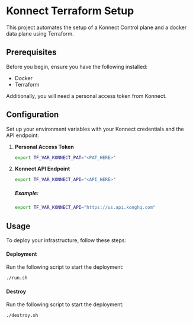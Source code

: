 # Konnect Terraform Setup

This project automates the setup of a Konnect Control plane and a docker data plane using Terraform.

## Prerequisites

Before you begin, ensure you have the following installed:
- Docker
- Terraform

Additionally, you will need a personal access token from Konnect.

## Configuration

Set up your environment variables with your Konnect credentials and the API endpoint:

1. **Personal Access Token**
    ```bash
    export TF_VAR_KONNECT_PAT="<PAT_HERE>"
    ```

2. **Konnect API Endpoint**
    ```bash
    export TF_VAR_KONNECT_API="<API_HERE>"
    ```
    ##### Example:
    ```bash
    export TF_VAR_KONNECT_API="https://us.api.konghq.com"
    ```

## Usage

To deploy your infrastructure, follow these steps:

#### Deployment

Run the following script to start the deployment:
```bash
./run.sh
```

#### Destroy
Run the following script to start the deployment:

```bash
./destroy.sh
```